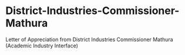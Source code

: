 # District-Industries-Commissioner-Mathura
Letter of Appreciation from District Industries Commissioner Mathura (Academic Industry Interface)
